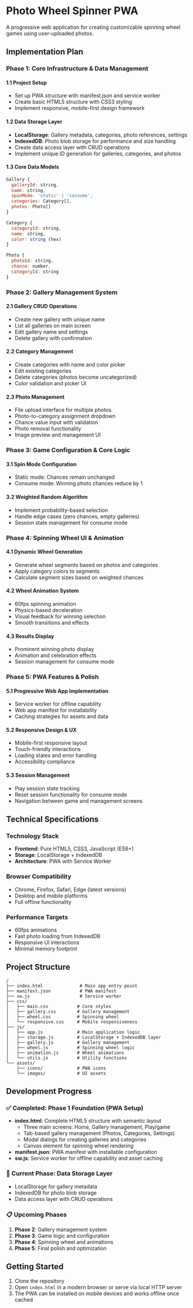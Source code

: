 # Photo Wheel Spinner PWA

A progressive web application for creating customizable spinning wheel games using user-uploaded photos.

## Implementation Plan

### Phase 1: Core Infrastructure & Data Management

#### 1.1 Project Setup
- Set up PWA structure with manifest.json and service worker
- Create basic HTML5 structure with CSS3 styling
- Implement responsive, mobile-first design framework

#### 1.2 Data Storage Layer
- **LocalStorage**: Gallery metadata, categories, photo references, settings
- **IndexedDB**: Photo blob storage for performance and size handling
- Create data access layer with CRUD operations
- Implement unique ID generation for galleries, categories, and photos

#### 1.3 Core Data Models
```javascript
Gallery {
  galleryId: string,
  name: string,
  spinMode: 'static' | 'consume',
  categories: Category[],
  photos: Photo[]
}

Category {
  categoryId: string,
  name: string,
  color: string (hex)
}

Photo {
  photoId: string,
  chance: number,
  categoryId: string
}
```

### Phase 2: Gallery Management System

#### 2.1 Gallery CRUD Operations
- Create new gallery with unique name
- List all galleries on main screen
- Edit gallery name and settings
- Delete gallery with confirmation

#### 2.2 Category Management
- Create categories with name and color picker
- Edit existing categories
- Delete categories (photos become uncategorized)
- Color validation and picker UI

#### 2.3 Photo Management
- File upload interface for multiple photos
- Photo-to-category assignment dropdown
- Chance value input with validation
- Photo removal functionality
- Image preview and management UI

### Phase 3: Game Configuration & Core Logic

#### 3.1 Spin Mode Configuration
- Static mode: Chances remain unchanged
- Consume mode: Winning photo chances reduce by 1

#### 3.2 Weighted Random Algorithm
- Implement probability-based selection
- Handle edge cases (zero chances, empty galleries)
- Session state management for consume mode

### Phase 4: Spinning Wheel UI & Animation

#### 4.1 Dynamic Wheel Generation
- Generate wheel segments based on photos and categories
- Apply category colors to segments
- Calculate segment sizes based on weighted chances

#### 4.2 Wheel Animation System
- 60fps spinning animation
- Physics-based deceleration
- Visual feedback for winning selection
- Smooth transitions and effects

#### 4.3 Results Display
- Prominent winning photo display
- Animation and celebration effects
- Session management for consume mode

### Phase 5: PWA Features & Polish

#### 5.1 Progressive Web App Implementation
- Service worker for offline capability
- Web app manifest for installability
- Caching strategies for assets and data

#### 5.2 Responsive Design & UX
- Mobile-first responsive layout
- Touch-friendly interactions
- Loading states and error handling
- Accessibility compliance

#### 5.3 Session Management
- Play session state tracking
- Reset session functionality for consume mode
- Navigation between game and management screens

## Technical Specifications

### Technology Stack
- **Frontend**: Pure HTML5, CSS3, JavaScript (ES6+)
- **Storage**: LocalStorage + IndexedDB
- **Architecture**: PWA with Service Worker

### Browser Compatibility
- Chrome, Firefox, Safari, Edge (latest versions)
- Desktop and mobile platforms
- Full offline functionality

### Performance Targets
- 60fps animations
- Fast photo loading from IndexedDB
- Responsive UI interactions
- Minimal memory footprint

## Project Structure
```
/
├── index.html              # Main app entry point
├── manifest.json           # PWA manifest
├── sw.js                   # Service worker
├── css/
│   ├── main.css           # Core styles
│   ├── gallery.css        # Gallery management
│   ├── wheel.css          # Spinning wheel
│   └── responsive.css     # Mobile responsiveness
├── js/
│   ├── app.js             # Main application logic
│   ├── storage.js         # LocalStorage + IndexedDB layer
│   ├── gallery.js         # Gallery management
│   ├── wheel.js           # Spinning wheel logic
│   ├── animation.js       # Wheel animations
│   └── utils.js           # Utility functions
└── assets/
    ├── icons/             # PWA icons
    └── images/            # UI assets
```

## Development Progress

### ✅ Completed: Phase 1 Foundation (PWA Setup)
- **index.html**: Complete HTML5 structure with semantic layout
  - Three main screens: Home, Gallery management, Play/game  
  - Tab-based gallery management (Photos, Categories, Settings)
  - Modal dialogs for creating galleries and categories
  - Canvas element for spinning wheel rendering
- **manifest.json**: PWA manifest with installable configuration
- **sw.js**: Service worker for offline capability and asset caching

### 🚧 Current Phase: Data Storage Layer
- LocalStorage for gallery metadata
- IndexedDB for photo blob storage  
- Data access layer with CRUD operations

### 📋 Upcoming Phases
1. **Phase 2**: Gallery management system
2. **Phase 3**: Game logic and configuration
3. **Phase 4**: Spinning wheel and animations 
4. **Phase 5**: Final polish and optimization

## Getting Started

1. Clone the repository
2. Open `index.html` in a modern browser or serve via local HTTP server
3. The PWA can be installed on mobile devices and works offline once cached
